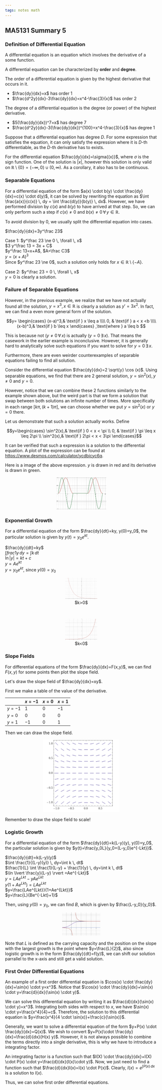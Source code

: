 ```yaml
---
tags: notes math
---
```


## MA5131 Summary 5

### Definition of  Differential Equation
A differential equation is an equation which involves the derivative of a some function.

A differential equation can be characterized by **order** and **degree**. 

The order of a differential equation is given by the highest derivative that occurs in it.

- $\frac{dy}{dx}=x$ has order $1$
- $\frac{d^2y}{dx}-3\frac{dy}{dx}=x^4-\frac{3}{x}$ has order $2$

The degree of a differential equation is the degree (or power) of the highest derivative.

- $5(\frac{dy}{dx})^7=x$ has degree $7$
- $\frac{d^2y}{dx}-3(\frac{dy}{dx})^{100}=x^4-\frac{3}{x}$ has degree $1$

Suppose that a differential equation has degree $D$. For some expression that satisfies the equation, it can only satisfy the expression where it is $D$-th differentiable, as the $D$-th derivative has to exists.

For the differential equation $\frac{dy}{dx}=\sigma{(x)}$, where $\sigma$ is the sign function. One of the solution is $\lvert x \rvert$, however this solution is only valid on $\mathbb{R} \setminus \{0\} = (-\infty,0) \cup (0,\infty)$. As a corollary, it also has to be continuous.

### Separable Equations
For a differential equation of the form $a(x) \cdot b(y) \cdot \frac{dy}{dx}=c(x) \cdot d(y)$, it can be solved by rewriting the equation as $\int \frac{a(x)}{c(x)} \, dy = \int \frac{d(y)}{b(y)} \, dx$. However, we have performed division by $c(x)$ and $b(y)$ to have arrived at that step. So, we can only perform such a step if $c(x) \neq 0$ and $b(x) \neq 0 \, \forall \, y \in \mathbb{R}$.

To avoid division by $0$, we usually split the differential equation into cases.

$\frac{dy}{dx}=3y^\frac 23$ 

Case $1$: $y^\frac 23 \ne 0 \, \forall \, x$  
$3 y^\frac 13 = 3x + C$  
$y^\frac 13=x+A$, $A=\frac C3$  
$y=(x+A)^3$  
Since $y^\frac 23 \ne 0$, such a solution only holds for $x \in \mathbb{R} \setminus \{-A\}$. 

Case $2$:  $y^\frac 23 = 0 \, \forall \, x$  
$y=0$ is clearly a solution.

### Failure of Separable Equations
However, in the previous example, we realize that we have not actually found all the solution, $y=x^3, x \in \mathbb{R}$ is clearly a solution as $y'=3x^2$. In fact, we can find a even more general form of the solution.

$$y= 
\begin{cases}
    (x-a)^3,& \text{if } x \leq  a \\\\
    0,           & \text{if } a < x <b \\\\
    (x-b)^3,& \text{if } b \leq x
\end{cases}
,\text{where } a \leq b
$$

This is because not ($y \ne 0 \, \forall \, x$) is actually ($y=0 \, \exists \, x$). That means the casework in the earlier example is inconclusive. However, it is generally hard to analytically solve such equations if you want to solve for $y=0 \, \exists \, x$.

Furthermore, there are even weirder counterexamples of separable equations failing to find all solution.

Consider the differential equation $\frac{dy}{dx}=2 \sqrt{y} \cos (x)$. Using separable equations, we find that there are $2$ general solution, $y=\sin^2 (x), y \ne 0$ and $y=0$.

However, notice that we can combine these $2$ functions similarly to the example shown above, but the weird part is that we form a solution that swap between both solutions an infinite number of times. More specifically in each range $[k \pi,(k+1)\pi]$, we can choose whether we put $y=\sin^2(x)$ or $y=0$ there.

Let us demonstrate that such a solution actually works. Define

$$y=\begin{cases}
    \sin^2(x),& \text{if } 0 < x < \pi \\
    0,           & \text{if } \pi \leq x \leq 2\pi \\
    \sin^2(x),& \text{if } 2\pi < x < 3\pi
\end{cases}$$

It can be verified that such a expression is a solution to the differential equation. A plot of the expression can be found at <https://www.desmos.com/calculator/ycdbicyc6q>.

Here is a image of the above expression. $y$ is drawn in red and its derivative is drawn in green.

<center> <img src="/media/math_summary_1.png" style="width: 33%;" /> </center> 

### Exponential Growth
For a differential equation of the form $\frac{dy}{dt}=ky, y(0)=y_0$, the particular solution is given by $y(t)=y_0 e^{kt}$.

$\frac{dy}{dt}=ky$  
$\int frac 1y \, dy=\int k \, dt$  
$\ln \lvert y \rvert =kt+c$  
$y=A e^{kt}$  
$y=y_0 e^{kt}$, since $y(0)=y_0$ 

<center> <figure>
    <img src="/media/math_summary_2.png" style="width: 25%;" />
    <figcaption>
        $k>0$
    </figcaption>
</figure></center>

<br>

<center> <figure>
    <img src="/media/math_summary_3.png" style="width: 25%;" />
    <figcaption>
        $k<0$
    </figcaption>
</figure></center>

### Slope Fields
For differential equations of the form $\frac{dy}{dx}=F(x,y)$, we can find $F(x,y)$ for some points then plot the slope field.

Let's draw the slope field of $\frac{dy}{dx}=xy$.

First we make a table of the value of the derivative.

|        | $x=-1$ | $x=0$ | $x=1$ |
| ------ | ------ | ----- | ----- |
| $y=-1$ | $1$    | $0$   | $-1$  |
| $y=0$  | $0$    | $0$   | $0$   |
| $y=1$  | $-1$   | $0$   | $1$   |

Then we can draw the slope field.

<center> <img src="/media/math_summary_4.png" style="width: 50%;" /> </center>

Remember to draw the slope field to scale!

### Logistic Growth
For a differential equation of the form $\frac{dy}{dt}=k(L-y)(y), y(0)=y_0$, the particular solution is given by $y(t)=\frac{y_0L}{y_0+(L-y_0)e^{-Lkt}}$.

$\frac{dy}{dt}=k(L-y)(y)$  
$\int \frac{1}{(L-y)(y)} \, dy=\int k \, dt$  
$\frac{1}{L} \int \frac{1}{L-y} + \frac{1}{y} \, dy=\int k \, dt$  
$\ln \lvert \frac{y}{L-y} \rvert =Ae^{-Lkt}$  
$y=LAe^{Lkt}-yAe^{Lkt}$  
$y(1+Ae^{Lkt})=LAe^{Lkt}$  
$y=\frac{LAe^{Lkt}}{1+Ae^{Lkt}}$  
$y=\frac{L}{Be^{-Lkt}+1}$  

Then, using $y(0)=y_0$, we can find $B$, which is given by $\frac{L-y_0}{y_0}$.

<center> <img src="/media/math_summary_5.png" style="width: 25%;" /> </center>

Note that $L$ is defined as the carrying capacity and the position on the slope with the largest growth is the point where $y=\frac{L}{2}$, also since logistic growth is in the form $\frac{dy}{dt}=f(y)$, we can shift our solution parrallel to the x-axis and still get a valid solution.

### First Order Differential Equations
An example of a first order differential equation is $\cos(x) \cdot \frac{dy}{dx}+\sin(x) \cdot y=x^3$. Notice that $\cos(x) \cdot \frac{dy}{dx}+\sin(x) \cdot y=\frac{d}{dx}(\sin(x) \cdot y)$.

We can solve this differential equation by writing it as $\frac{d}{dx}(\sin(x) \cdot y)=x^3$. Integrating both sides with respect to $x$, we have $\sin(x) \cdot y=\frac{x^4}{4}+c$. Therefore, the solution to this differential equation is $y=\frac{x^4}{4 \cdot \sin(x)}+\frac{c}{\sin(x)}$.

Generally, we want to solve a differential equation of the form $y+P(x) \cdot \frac{dy}{dx}=Q(x)$. We wish to convert $y+P(x)\cdot \frac{dy}{dx}=\frac{d}{dx}(H(x) y)$. However, it is not always possible to combine the terms directly into a single derivative, this is why we have to introduce a integrating factor. 

An integrating factor is a function such that $I(X) \cdot \frac{dy}{dx}+I(X) \cdot P(x) \cdot y=\frac{d}{dx}(I(x)\cdot y)$. Now, we just need to find a function such that $\frac{d}{dx}I(x)=I(x) \cdot P(x)$. Clearly, $I(x)=e^{\int P(x) \, dx}$ is a solution to $I(x)$.

Thus, we can solve first order differential equations.
